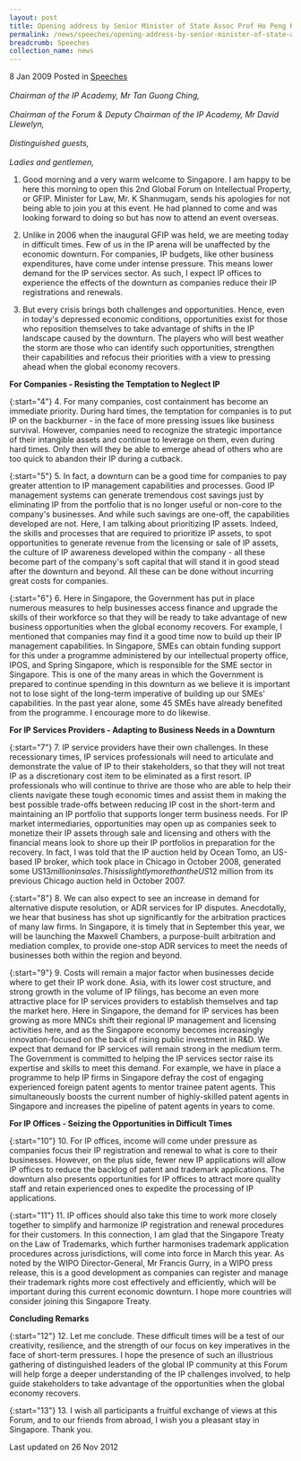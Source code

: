 ```yaml
---
layout: post
title: Opening address by Senior Minister of State Assoc Prof Ho Peng Kee at the Global Forum on IP
permalink: /news/speeches/opening-address-by-senior-minister-of-state-assoc-prof-ho-peng-kee-at-the-global-forum-on-ip
breadcrumb: Speeches
collection_name: news
---
```


8 Jan 2009 Posted in [Speeches](/news/speeches)
<br>  
*Chairman of the IP Academy, Mr Tan Guong Ching,*
<br>  
*Chairman of the Forum & Deputy Chairman of the IP Academy, Mr David Llewelyn,*
<br>  
*Distinguished guests,*
<br>  
*Ladies and gentlemen,* 

1. Good morning and a very warm welcome to Singapore. I am happy to be here this morning to open this 2nd Global Forum on Intellectual Property, or GFIP.  Minister for Law, Mr. K Shanmugam, sends his apologies for not being able to join you at this event. He had planned to come and was looking forward to doing so but has now to attend an event overseas. 

2. Unlike in 2006 when the inaugural GFIP was held, we are meeting today in difficult times. Few of us in the IP arena will be unaffected by the economic downturn. For companies, IP budgets, like other business expenditures, have come under intense pressure. This means lower demand for the IP services sector. As such, I expect IP offices to experience the effects of the downturn as companies reduce their IP registrations and renewals.
 
3. But every crisis brings both challenges and opportunities. Hence, even in today's depressed economic conditions, opportunities exist for those who reposition themselves to take advantage of shifts in the IP landscape caused by the downturn. The players who will best weather the storm are those who can identify such opportunities, strengthen their capabilities and refocus their priorities with a view to pressing ahead when the global economy recovers.

**For Companies - Resisting the Temptation to Neglect IP** 

{:start="4"}
4. For many companies, cost containment has become an immediate priority.  During hard times, the temptation for companies is to put IP on the backburner - in the face of more pressing issues like business survival. However, companies need to recognize the strategic importance of their intangible assets and continue to leverage on them, even during hard times.  Only then will they be able to emerge ahead of others who are too quick to abandon their IP during a cutback.

{:start="5"}
5. In fact, a downturn can be a good time for companies to pay greater attention to IP management capabilities and processes.  Good IP management systems can generate tremendous cost savings just by eliminating IP from the portfolio that is no longer useful or non-core to the company's businesses. And while such savings are one-off, the capabilities developed are not. Here, I am talking about prioritizing IP assets.  Indeed, the skills and processes that are required to prioritize IP assets, to spot opportunities to generate revenue from the licensing or sale of IP assets, the culture of IP awareness developed within the company - all these become part of the company's soft capital that will stand it in good stead after the downturn and beyond.  All these can be done without incurring great costs for companies.

{:start="6"}
6. Here in Singapore, the Government has put in place numerous measures to help businesses access finance and upgrade the skills of their workforce so that they will be ready to take advantage of new business opportunities when the global economy recovers. For example, I mentioned that companies may find it a good time now to build up their IP management capabilities. In Singapore, SMEs can obtain funding support for this under a programme administered by our intellectual property office, IPOS, and Spring Singapore, which is responsible for the SME sector in Singapore. This is one of the many areas in which the Government is prepared to continue spending in this downturn as we believe it is important not to lose sight of the long-term imperative of building up our SMEs' capabilities. In the past year alone, some 45 SMEs have already benefited from the programme. I encourage more to do likewise.

**For IP Services Providers - Adapting to Business Needs in a Downturn**

{:start="7"}
7. IP service providers have their own challenges.  In these recessionary times, IP services professionals will need to articulate and demonstrate the value of IP to their stakeholders, so that they will not treat IP as a discretionary cost item to be eliminated as a first resort. IP professionals who will continue to thrive are those who are able to help their clients navigate these tough economic times and assist them in making the best possible trade-offs between reducing IP cost in the short-term and maintaining an IP portfolio that supports longer term business needs. For IP market intermediaries, opportunities may open up as companies seek to monetize their IP assets through sale and licensing and others with the financial means look to shore up their IP portfolios in preparation for the recovery. In fact, I was told that the IP auction held by Ocean Tomo, an US-based IP broker, which took place in Chicago in October 2008, generated some US$13 million in sales.  This is slightly more than the US$12 million from its previous Chicago auction held in October 2007.

{:start="8"}
8. We can also expect to see an increase in demand for alternative dispute resolution, or ADR services for IP disputes.  Anecdotally, we hear that business has shot up significantly for the arbitration practices of many law firms.  In Singapore, it is timely that in September this year, we will be launching the Maxwell Chambers, a purpose-built arbitration and mediation complex, to provide one-stop ADR services to meet the needs of businesses both within the region and beyond.

{:start="9"}
9. Costs will remain a major factor when businesses decide where to get their IP work done.  Asia, with its lower cost structure, and strong growth in the volume of IP filings, has become an even more attractive place for IP services providers to establish themselves and tap the market here.  Here in Singapore, the demand for IP services has been growing as more MNCs shift their regional IP management and licensing activities here, and as the Singapore economy becomes increasingly innovation-focused on the back of rising public investment in R&D.  We expect that demand for IP services will remain strong in the medium term. The Government is committed to helping the IP services sector raise its expertise and skills to meet this demand. For example, we have in place a programme to help IP firms in Singapore defray the cost of engaging experienced foreign patent agents to mentor trainee patent agents. This simultaneously boosts the current number of highly-skilled patent agents in Singapore and increases the pipeline of patent agents in years to come.


**For IP Offices - Seizing the Opportunities in Difficult Times**

{:start="10"}
10. For IP offices, income will come under pressure as companies focus their IP registration and renewal to what is core to their businesses. However, on the plus side, fewer new IP applications will allow IP offices to reduce the backlog of patent and trademark applications. The downturn also presents opportunities for IP offices to attract more quality staff and retain experienced ones to expedite the processing of IP applications.

{:start="11"}
11. IP offices should also take this time to work more closely together to simplify and harmonize IP registration and renewal procedures for their customers. In this connection, I am glad that the Singapore Treaty on the Law of Trademarks, which further harmonises trademark application procedures across jurisdictions, will come into force in March this year. As noted by the WIPO Director-General, Mr Francis Gurry, in a WIPO press release, this is a good development as companies can register and manage their trademark rights more cost effectively and efficiently, which will be important during this current economic downturn. I hope more countries will consider joining this Singapore Treaty.

**Concluding Remarks**

{:start="12"}
12. Let me conclude. These difficult times will be a test of our creativity, resilience, and the strength of our focus on key imperatives in the face of short-term pressures. I hope the presence of such an illustrious gathering of distinguished leaders of the global IP community at this Forum will help forge a deeper understanding of the IP challenges involved, to help guide stakeholders to take advantage of the opportunities when the global economy recovers.

{:start="13"}
13. I wish all participants a fruitful exchange of views at this Forum, and to our friends from abroad, I wish you a pleasant stay in Singapore. Thank you.


<p class="right-side-updated">Last updated on 26 Nov 2012</p>

